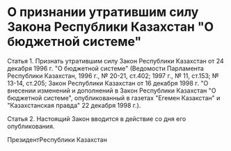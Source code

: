 # О признании утратившим силу Закона Республики Казахстан "О бюджетной системе"

Статья 1. Признать утратившим силу Закон Республики Казахстан от 24 декабря 1996 г. "О бюджетной системе" (Ведомости Парламента Республики Казахстан, 1996 г., № 20-21, ст.402; 1997 г., № 11, ст.153; № 13-14, ст.205; Закон Республики Казахстан от 16 декабря 1998 г. "О внесении изменений и дополнений в Закон Республики Казахстан "О бюджетной системе", опубликованный в газетах "Егемен Казакстан" и "Казахстанская правда" 22 декабря 1998 г.).

Статья 2. Настоящий Закон вводится в действие со дня его опубликования.

ПрезидентРеспублики Казахстан

